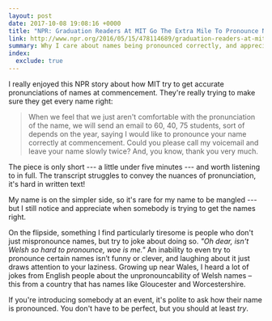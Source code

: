 ```yaml
---
layout: post
date: 2017-10-08 19:08:16 +0000
title: "NPR: Graduation Readers At MIT Go The Extra Mile To Pronounce Names Correctly"
link: http://www.npr.org/2016/05/15/478114689/graduation-readers-at-mit-go-the-extra-mile-to-pronounce-names-correctly
summary: Why I care about names being pronounced correctly, and appreciate MIT's efforts to get it right.
index:
  exclude: true
---
```


I really enjoyed this NPR story about how MIT try to get accurate pronunciations of names at commencement.
They're really trying to make sure they get every name right:

> When we feel that we just aren't comfortable with the pronunciation of the name, we will send an email to 60, 40, 75 students, sort of depends on the year, saying I would like to pronounce your name correctly at commencement.
> Could you please call my voicemail and leave your name slowly twice?
> And, you know, thank you very much.

The piece is only short --- a little under five minutes --- and worth listening to in full.
The transcript struggles to convey the nuances of pronunciation, it's hard in written text!

My name is on the simpler side, so it's rare for my name to be mangled --- but I still notice and appreciate when somebody is trying to get the names right.

On the flipside, something I find particularly tiresome is people who don't just mispronounce names, but try to joke about doing so.
_"Oh dear, isn't Welsh so hard to pronounce, woe is me."_
An inability to even try to pronounce certain names isn’t funny or clever, and laughing about it just draws attention to your laziness.
Growing up near Wales, I heard a lot of jokes from English people about the unpronouncability of Welsh names – this from a country that has names like Gloucester and Worcestershire.

If you're introducing somebody at an event, it's polite to ask how their name is pronounced.
You don't have to be perfect, but you should at least *try*.
